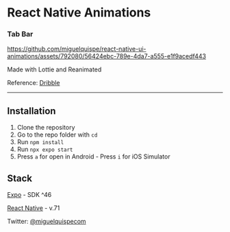 # React Native Animations

### Tab Bar

https://github.com/miguelquispe/react-native-ui-animations/assets/792080/56424ebc-789e-4da7-a555-e1f9acedf443

Made with Lottie and Reanimated

Reference: [Dribble](https://dribbble.com/shots/17692231-Tab-Bar-Micro-Interaction)

---

## Installation

1. Clone the repository
2. Go to the repo folder with `cd`
3. Run `npm install`
4. Run `npx expo start`
5. Press `a` for open in Android - Press `i` for iOS Simulator

## Stack

[Expo](https://docs.expo.dev/) - SDK ^46

[React Native](https://reactnative.dev/) - v.71


Twitter: [@miguelquispecom](https://twitter.com/miguelquispecom)
